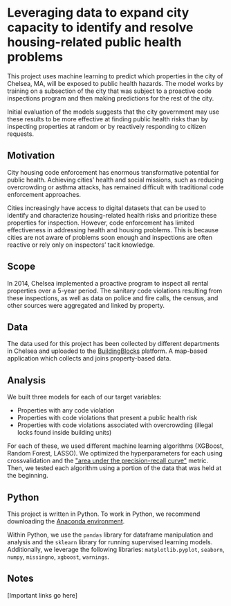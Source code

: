 #  Leveraging data to expand city capacity to identify and resolve housing-related public health problems

This project uses machine learning to predict which properties in the city of Chelsea, MA, will be exposed to public health hazards. The model works by training on a subsection of the city that was subject to a proactive code inspections program and then making predictions for the rest of the city.

Initial evaluation of the models suggests that the city government may use these results to be more effective at finding public health risks than by inspecting properties at random or by reactively responding to citizen requests.

## Motivation

 City housing code enforcement has enormous transformative potential for public health. Achieving cities’ health and social missions, such as reducing overcrowding or asthma attacks, has remained difficult with traditional code enforcement approaches. 
 
 Cities increasingly have access to digital datasets that can be used to identify and characterize housing-related health risks and prioritize these properties for inspection. However, code enforcement has limited effectiveness in addressing health and housing problems. This is because cities are not aware of problems soon enough and inspections are often reactive or rely only on inspectors’ tacit knowledge.
 
 ## Scope

In 2014, Chelsea implemented a proactive program to inspect all rental properties over a 5-year period. The sanitary code violations resulting from these inspections, as well as data on police and fire calls, the census, and other sources were aggregated and linked by property. 

## Data

The data used for this project has been collected by different departments in Chelsea and uploaded to the [BuildingBlocks](https://www.tolemi.com/buildingblocks/) platform. A map-based application which collects and joins property-based data.

## Analysis

We built three models for each of our target variables:
* Properties with any code violation
* Properties with code violations that present a public health risk
* Properties with code violations associated with overcrowding (illegal locks found inside building units)

For each of these, we used different machine learning algorithms (XGBoost, Random Forest, LASSO). We optimized the hyperparameters for each  using crossvalidation and the ["area under the precision-recall curve"](https://scikit-learn.org/stable/auto_examples/model_selection/plot_precision_recall.html) metric. Then, we tested each algorithm using a portion of the data that was held at the beginning. 

## Python

This project is written in Python. To work in Python, we recommend downloading the 
[Anaconda environment](https://docs.anaconda.com/anaconda/install/).

Within Python, we use the `pandas` library for dataframe manipulation and analysis and the `sklearn` library for running supervised learning models. Additionally, we leverage the following libraries: `matplotlib.pyplot`, `seaborn`, `numpy`, `missingno`, `xgboost`, `warnings`.


## Notes

[Important links go here]
